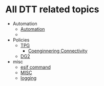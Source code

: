 # All DTT related topics 

- Automation  
	- [Automation](dptf/automation_intro.md)  
	- 
- Policies
	- [TPG](dptf/tpg.md)
		- [Coenginnering Connectivity](dptf/coengineeringlab.md)
	- [DG2](dptf/dg2.md)  
- misc
	- [esif command](dptf/esif.md)  
	- [MISC](dptf/misc.md)  
	- [logging](dptf/tracing_logging.md)  